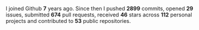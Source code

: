 
I joined Github **7** years ago. Since then I pushed **2899** commits, opened **29** issues, submitted **674** pull requests, received **46** stars across **112** personal projects and contributed to **53** public repositories.
